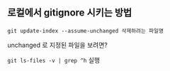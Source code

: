 ## 로컬에서 gitignore 시키는 방법

`git update-index --assume-unchanged 삭제하려는 파일명`

unchanged 로 지정된 파일을 보려면?

`git ls-files -v | grep ^h` 실행
